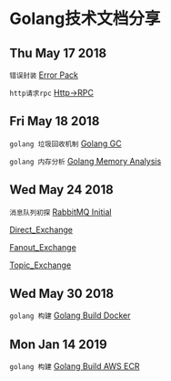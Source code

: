 # Golang技术文档分享

## Thu May 17 2018 
`错误封装` [Error Pack](https://github.com/onlyLeoll/Document/blob/master/net/http_rpc/errors/errors.go)

`http请求rpc` [Http->RPC](https://github.com/onlyLeoll/Document/blob/master/net/http_rpc/http_rpc.go)

## Fri May 18 2018 
`golang 垃圾回收机制` [Golang GC](https://github.com/onlyLeoll/Document/blob/master/gc%20golang/gc%20golang.md)

`golang 内存分析` [Golang Memory Analysis](https://github.com/onlyLeoll/Document/blob/master/memory%20golang/golang.md)

## Wed May 24 2018
`消息队列初探` [RabbitMQ Initial](https://github.com/onlyLeoll/Document/blob/master/RabbitMQ/rabbitmq.md)

[Direct_Exchange](https://github.com/onlyLeoll/Document/blob/master/RabbitMQ/Direct_Exchange.png)

[Fanout_Exchange](https://github.com/onlyLeoll/Document/blob/master/RabbitMQ/Fanout_Exchange.png)

[Topic_Exchange](https://github.com/onlyLeoll/Document/blob/master/RabbitMQ/Topic_Exchange.png)

## Wed May 30 2018 
`golang 构建` [Golang Build Docker](https://github.com/onlyLeoll/Document/tree/master/go%20build)

## Mon Jan 14 2019 
`golang 构建` [Golang Build AWS ECR](https://github.com/onlyLeoll/Document/blob/master/Golang%20AWS%20CodeBuild/Push%20ECR/push.md)
